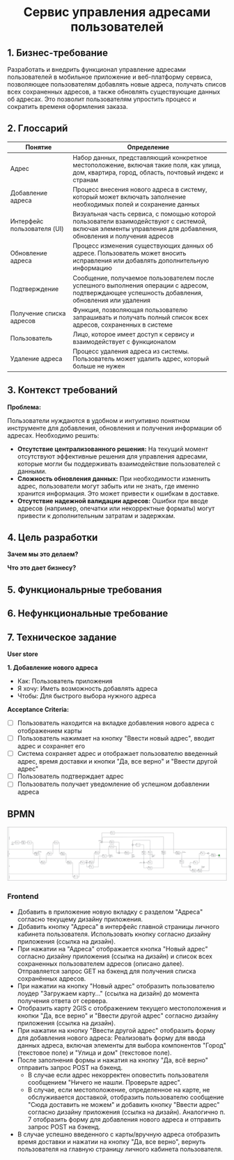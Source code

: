 <h1 align="center">Сервис управления адресами пользователей</h1>  

## 1. Бизнес-требование

Разработать и внедрить функционал управление адресами пользователей в мобильное приложение и веб-платформу сервиса, позволяющее пользователям добавлять новые адреса, получать списов всех сохраненных адресов, а также обновлять существующие данных об адресах. Это позволит пользователям упростить процесс и сократить временя оформления заказа.

## 2. Глоссарий
| Понятие  | Определение |
| ------------- | ------------- |
| Адрес  | Набор данных, представляющий конкретное местоположение, включая такие поля, как улица, дом, квартира, город, область, почтовый индекс и странам |
| Добавление адреса  | Процесс внесения нового адреса в систему, который может включать заполнение необходимых полей и сохранение данных |
| Интерфейс пользователя (UI) | Визуальная часть сервиса, с помощью которой пользователи взаимодействуют с системой, включая элементы управления для добавления, обновления и получения адресов |
| Обновление адреса | Процесс изменения существующих данных об адресе. Пользователь может вносить исправления или добавлять дополнительную информацию |
| Подтверждение | Сообщение, получаемое пользователем после успешного выполнения операции с адресом, подтверждающее успешность добавления, обновления или удаления |
| Получение списка адресов| Функция, позволяющая пользователю запрашивать и получать полный список всех адресов, сохраненных в системе |
| Пользователь  | Лицо, которое имеет доступ к сервису и взаимодействует  с функционалом |
| Удаление адреса | Процесс удаления адреса из системы. Пользователь может удалить адрес, который больше не нужен |

## 3. Контекст требований
**Проблема:**

Пользователи нуждаются в удобном и интуитивно понятном инструменте для добавления, обновления и получения информации об адресах.
Необходимо решить:
- <b>Отсутствие централизованного решения:</b> На текущий момент отсутствуют эффективные решения для управления адресами, которые могли бы поддерживать взаимодействие пользователей с данными.
- <b>Сложность обновления данных:</b> При необходимости изменить адрес, пользователи могут забыть или не знать, где именно хранится информация. Это может привести к ошибкам в доставке.
- <b>Отсутствие надежной валидации адресов:</b> Ошибки при вводе адресов (например, опечатки или некорректные форматы) могут привести к дополнительным затратам и задержкам.

## 4. Цель разработки
**Зачем мы это делаем?**

**Что это дает бизнесу?**

## 5. Функциональрные требования

## 6. Нефункциональные требование

## 7. Техническое задание
**User store**

**1. Добавление нового адреса**

- Как: Пользователь приложения
- Я хочу: Иметь возможность добавлять адреса
- Чтобы: Для быстрого выбора нужного адреса

**Acceptance Criteria:**
- [ ] Пользователь находится на вкладке добавления нового адреса с отображением карты
- [ ] Пользователь нажимает на кнопку "Ввести новый адрес", вводит адрес и сохраняет его
- [ ] Система сохраняет адрес и отображает пользователю введенный адрес, время доставки и кнопки "Да, все верно" и "Ввести другой адрес"
- [ ] Пользователь подтверждает адрес
- [ ] Пользователь получает уведомление об успешном добавлении адреса

## BPMN
![TOBE](https://raw.githubusercontent.com/moelisaveta/User-address-management-service/a7066a82692eb004311de1343cf26e8ab792013a/bpmn_1.png)

### Frontend
  - Добавить в приложение новую вкладку с разделом "Адреса" согласно текущему дизайну приложения.
  - Добавить кнопку "Адреса" в интерфейс главной страницы личного кабинета пользователя. Использовать кнопку согласно дизайну приложения (ссылка на дизайн).
  - При нажатии на "Адреса" отображается кнопка "Новый адрес" согласно дизайну приложения (ссылка на дизайн) и список всех сохраненных пользователем адресов (описано далее). Отправляется запрос GET на бэкенд для получения списка сохранённых адресов.
  - При нажатии на кнопку "Новый адрес" отобразить пользователю лоудер "Загружаем карту..." (ссылка на дизайн) до момента получения ответа от сервера.
  - Отобразить карту 2GIS с отображением текущего местоположения и кнопки "Да, все верно" и "Ввести другой адрес" согласно дизайну приложения (ссылка на дизайн).
  - При нажатии на кнопку "Ввести другой адрес"  отобразить форму для добавления нового адреса: Реализовать форму для ввода данных адреса, включая элементы для выбора компонентов "Город" (текстовое поле) и "Улица и дом" (текстовое поле).
  - После заполнения формы  и нажатия на кнопку "Да, всё верно" отправить запрос POST на бэкенд.
     - В случае если адрес некорректен оповестить пользователя сообщением "Ничего не нашли. Проверьте адрес".
     - В случае, если местоположение, определенное на карте, не обслуживается доставкой, отобразить пользователю сообщение "Сюда доставить не можем" и добавить кнопку "Ввести адрес" согласно дизайну приложения (ссылка на дизайн). Аналогично п. 7  отобразить форму для добавления нового адреса и  отправить запрос POST на бэкенд.
  - В случае успешно введенного с карты/вручную адреса отобразить время доставки и нажатии на кнопку "Да, все верно", вернуть пользователя на главную страницу личного кабинета пользователя.


